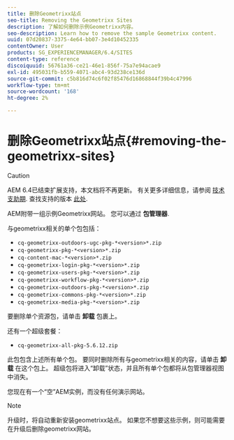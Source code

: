 ```yaml
---
title: 删除Geometrixx站点
seo-title: Removing the Geometrixx Sites
description: 了解如何删除示例Geometrixx内容。
seo-description: Learn how to remove the sample Geometrixx content.
uuid: 07d20837-3375-4e64-bb07-3e4d10452335
contentOwner: User
products: SG_EXPERIENCEMANAGER/6.4/SITES
content-type: reference
discoiquuid: 56761a36-ce21-46e1-856f-75a7e94acae9
exl-id: 495031fb-b559-4071-abc4-93d238ce136d
source-git-commit: c5b816d74c6f02f85476d16868844f39b4c47996
workflow-type: tm+mt
source-wordcount: '168'
ht-degree: 2%

---
```


# 删除Geometrixx站点{#removing-the-geometrixx-sites}

>[!CAUTION]
>
>AEM 6.4已结束扩展支持，本文档将不再更新。 有关更多详细信息，请参阅 [技术支助期](https://helpx.adobe.com/cn/support/programs/eol-matrix.html). 查找支持的版本 [此处](https://experienceleague.adobe.com/docs/).

AEM附带一组示例Geometrixx网站。 您可以通过 **包管理器**.

与geometrixx相关的单个包包括：

* `cq-geometrixx-outdoors-ugc-pkg-*<version>*.zip`
* `cq-geometrixx-pkg-*<version>*.zip`
* `cq-content-mac-*<version>*.zip`
* `cq-geometrixx-login-pkg-*<version>*.zip`
* `cq-geometrixx-users-pkg-*<version>*.zip`
* `cq-geometrixx-workflow-pkg-*<version>*.zip`
* `cq-geometrixx-outdoors-pkg-*<version>*.zip`
* `cq-geometrixx-commons-pkg-*<version>*.zip`
* `cq-geometrixx-media-pkg-*<version>*.zip`

要删除单个资源包，请单击 **卸载** 包裹上。

还有一个超级套餐：

* `cq-geometrixx-all-pkg-5.6.12.zip`

此包包含上述所有单个包。 要同时删除所有与geometrixx相关的内容，请单击 **卸载** 在这个包上。 超级包将进入“卸载”状态，并且所有单个包都将从包管理器视图中消失。

您现在有一个“空”AEM实例，而没有任何演示网站。

>[!NOTE]
>
>升级时，将自动重新安装geometrixx站点。 如果您不想要这些示例，则可能需要在升级后删除geometrixx网站。
